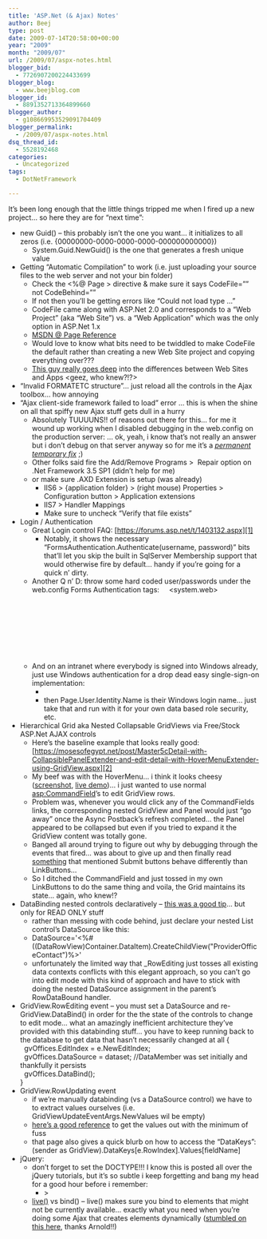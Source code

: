 ```yaml
---
title: 'ASP.Net (& Ajax) Notes'
author: Beej
type: post
date: 2009-07-14T20:58:00+00:00
year: "2009"
month: "2009/07"
url: /2009/07/aspx-notes.html
blogger_bid:
  - 7726907200224433699
blogger_blog:
  - www.beejblog.com
blogger_id:
  - 8891352713364899660
blogger_author:
  - g108669953529091704409
blogger_permalink:
  - /2009/07/aspx-notes.html
dsq_thread_id:
  - 5528192468
categories:
  - Uncategorized
tags:
  - DotNetFramework

---
```

It’s been long enough that the little things tripped me when I fired up a new project… so here they are for “next time”: 

  * new Guid() – this probably isn’t the one you want… it initializes to all zeros (i.e. {00000000-0000-0000-0000-000000000000}) 
      * System.Guid.NewGuid() is the one that generates a fresh unique value 
  * Getting “Automatic Compilation” to work (i.e. just uploading your source files to the web server and not your bin folder) 
      * Check the <%@ Page > directive & make sure it says CodeFile=”” not CodeBehind=”” 
      * If not then you’ll be getting errors like “Could not load type …” 
      * CodeFile came along with ASP.Net 2.0 and corresponds to a “Web Project” (aka “Web Site”) vs. a “Web Application” which was the only option in ASP.Net 1.x 
      * <a href="https://msdn.microsoft.com/en-us/library/ydy4x04a.aspx" target="_blank">MSDN @ Page Reference</a>&#160; 
      * Would love to know what bits need to be twiddled to make CodeFile the default rather than creating a new Web Site project and copying everything over??? 
      * <a href="https://derek-morrison.com/post/ASPNET-Web-ldquo%3BSitesrdquo%3B-Versus-Web-ldquo%3BApplicationsrdquo%3B.aspx" target="_blank">This guy really goes deep</a> into the differences between Web Sites and Apps <geez, who knew?!?> 
  * “Invalid FORMATETC structure”… just reload all the controls in the Ajax toolbox… how annoying 
  * “Ajax client-side framework failed to load” error … this is when the shine on all that spiffy new Ajax stuff gets dull in a hurry 
      * Absolutely TUUUUNS!! of reasons out there for this… for me it wound up working when I disabled debugging in the web.config on the production server: <compilation debug="False" strict="false"> … ok, yeah, i know that’s not really an answer but i don’t debug on that server anyway so for me it’s a <a href="https://en.wikipedia.org/wiki/IBM_Program_temporary_fix" target="_blank"><em>permanent temporary fix</em></a>_&#160;_;) 
      * Other folks said fire the Add/Remove Programs >&#160; Repair option on .Net Framework 3.5 SP1 (didn’t help for me) 
      * or make sure .AXD Extension is setup (was already) 
          * IIS6 > {application folder} > (right mouse) Properties > Configuration button > Application extensions 
          * IIS7 > Handler Mappings 
          * Make sure to uncheck “Verify that file exists” 
  * Login / Authentication 
      * Great Login control FAQ: [https://forums.asp.net/t/1403132.aspx][1] 
          * Notably, it shows the necessary “FormsAuthentication.Authenticate(username, password)” bits that’ll let you skip the built in SqlServer Membership support that would otherwise fire by default… handy if you’re going for a quick n’ dirty. 
      * Another Q n’ D: throw some hard coded user/passwords under the web.config Forms Authentication tags: &#160;&#160;&#160; <system.web>   
        &#160;&#160;&#160;&#160;&#160; <authentication mode="Forms">   
        &#160;&#160;&#160;&#160;&#160;&#160;&#160; <forms>   
        &#160;&#160;&#160;&#160;&#160;&#160;&#160;&#160;&#160; <credentials passwordFormat="Clear">   
        &#160;&#160;&#160;&#160;&#160;&#160;&#160;&#160;&#160;&#160;&#160; <user name="admin" password="" />   
        &#160;&#160;&#160;&#160;&#160;&#160;&#160;&#160;&#160;&#160;&#160; <user name="user" password="" />   
        &#160;&#160;&#160;&#160;&#160;&#160;&#160;&#160;&#160; </credentials>   
        &#160;&#160;&#160;&#160;&#160;&#160;&#160; </forms>   
        &#160;&#160;&#160;&#160;&#160; </authentication> 
      * And on an intranet where everybody is signed into Windows already, just use Windows authentication for a drop dead easy single-sign-on implementation: 
          * <authentication mode="Windows"> 
          * then Page.User.Identity.Name is their Windows login name… just take that and run with it for your own data based role security, etc. 
  * Hierarchical Grid aka Nested Collapsable GridViews via Free/Stock ASP.Net AJAX controls 
      * Here’s the baseline example that looks really good: [https://mosesofegypt.net/post/Master5cDetail-with-CollapsiblePanelExtender-and-edit-detail-with-HoverMenuExtender-using-GridView.aspx][2] 
      * My beef was with the HoverMenu… i think it looks cheesy ([screenshot][3], [live demo][4])… i just wanted to use normal <asp:CommandField>’s to edit GridView rows. 
      * Problem was, whenever you would click any of the CommandFields links, the corresponding nested GridView and Panel would just “go away” once the Async Postback’s refresh completed… the Panel appeared to be collapsed but even if you tried to expand it the GridView content was totally gone. 
      * Banged all around trying to figure out why by debugging through the events that fired… was about to give up and then finally read [something][5] that mentioned Submit buttons behave differently than LinkButtons… 
      * So I ditched the CommandField and just tossed in my own LinkButtons to do the same thing and voila, the Grid maintains its state… again, who knew!? 
  * DataBinding nested controls declaratively – <a href="https://www.devx.com/dotnet/Article/31405/1954" target="_blank">this was a good tip</a>… but only for READ ONLY stuff 
      * rather than messing with code behind, just declare your nested List control’s DataSource like this: 
      * DataSource='<%#((DataRowView)Container.DataItem).CreateChildView("ProviderOfficeContact")%>' 
      * unfortunately the limited way that _RowEditing just tosses all existing data contexts conflicts with this elegant approach, so you can’t go into edit mode with this kind of approach and have to stick with doing the nested DataSource assignment in the parent’s RowDataBound handler. 
  * GridView.RowEditing event – you must set a DataSource and re-GridView.DataBind() in order for the the state of the controls to change to edit mode… what an amazingly inefficient architecture they’ve provided with this databinding stuff… you have to keep running back to the database to get data that hasn’t necessarily changed at all 
    {   
    &#160; gvOffices.EditIndex = e.NewEditIndex;   
    &#160; gvOffices.DataSource = dataset; //DataMember was set initially and thankfully it persists <unlike anything else in this architecture>   
    &#160; gvOffices.DataBind();   
    } 
  * GridView.RowUpdating event 
      * if we’re manually databinding (vs a DataSource control) we have to to extract values ourselves (i.e. GridViewUpdateEventArgs.NewValues wil be empty) 
      * <a href="https://weblogs.asp.net/davidfowler/archive/2008/12/12/getting-your-data-out-of-the-data-controls.aspx?CommentPosted=true" target="_blank">here’s a good reference</a> to get the values out with the minimum of fuss 
      * that page also gives a quick blurb on how to access the “DataKeys”: (sender as GridView).DataKeys[e.RowIndex].Values[fieldName] 
  * jQuery: 
      * don’t forget to set the DOCTYPE!!! I know this is posted all over the jQuery tutorials, but it’s so subtle i keep forgetting and bang my head for a good hour before i remember: 
          * <!DOCTYPE html PUBLIC "-//W3C//DTD XHTML 1.0 Strict//EN" "<https://www.w3.org/TR/xhtml1/DTD/xhtml1-strict.dtd">> 
      * <a href="https://docs.jquery.com/Events/live#typefn" target="_blank">live()</a> vs bind() – live() makes sure you bind to elements that might not be currently available… exactly what you need when you’re doing some Ajax that creates elements dynamically (<a href="https://blog.dreamlabsolutions.com/post/2009/03/25/jQuery-live-and-ASPNET-Ajax-asynchronous-postback.aspx" target="_blank">stumbled on this here</a>, thanks Arnold!!)

 [1]: https://forums.asp.net/t/1403132.aspx "https://forums.asp.net/t/1403132.aspx"
 [2]: https://mosesofegypt.net/post/Master5cDetail-with-CollapsiblePanelExtender-and-edit-detail-with-HoverMenuExtender-using-GridView.aspx "https://mosesofegypt.net/post/Master5cDetail-with-CollapsiblePanelExtender-and-edit-detail-with-HoverMenuExtender-using-GridView.aspx"
 [3]: https://mosesofegypt.net/image.axd?picture=WindowsLiveWriter/MasterDetailwithCollapsiblePanelExtender_D253/screen02_2.jpg
 [4]: https://mosesofegypt.net/samples00/GroupingGridViewWtihCollapsiblePanelAndHoverMenu/
 [5]: https://gisresearch.blogspot.com/2007/11/ajax-updatepanel-gridview-commandfield.html